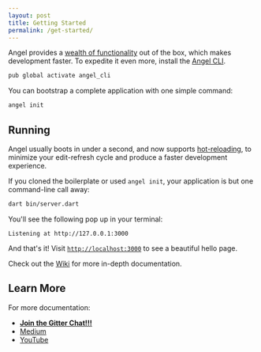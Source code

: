 ```yaml
---
layout: post
title: Getting Started
permalink: /get-started/
---
```

Angel provides a [wealth of functionality](/about) out of the box, which makes development faster.
To expedite it even more, install the [Angel CLI](https://github.com/angel-dart/cli).

```bash
pub global activate angel_cli
```

You can bootstrap a complete application with one simple command:

```bash
angel init
```

## Running
Angel usually boots in under a second, and now supports
[hot-reloading](https://github.com/angel-dart/hot), to minimize your edit-refresh cycle and
produce a faster development experience.

If you cloned the boilerplate or used `angel init`, your application is but one command-line
call away:

```bash
dart bin/server.dart
```

You'll see the following pop up in your terminal:

```
Listening at http://127.0.0.1:3000
```

And that's it! Visit [`http://localhost:3000`](http://localhost:3000) to see a beautiful hello page.

Check out the [Wiki](https://github.com/angel-dart/angel/wiki)
for more in-depth documentation.

## Learn More

For more documentation:
  * [**Join the Gitter Chat!!!**](https://gitter.im/angel_dart/discussion)
  * [Medium](https://medium.com/the-angel-framework)
  * [YouTube](https://www.youtube.com/playlist?list=PLl3P3tmiT-frEV50VdH_cIrA2YqIyHkkY)